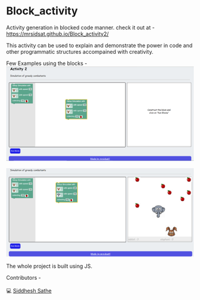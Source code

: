 # Block_activity
Activity generation in blocked code manner. check it out at - https://mrsidsat.github.io/Block_activity2/

This activity can be used to explain and demonstrate the power in code and other programmatic structures accompained with creativity.

Few Examples using the blocks -
![](public/image1.png)
<br></br>
![](public/image2.png)

The whole project is built using JS.

Contributors -<br></br>
💻 <a href="https://github.com/mrSidSat">Siddhesh Sathe</a><br/>
